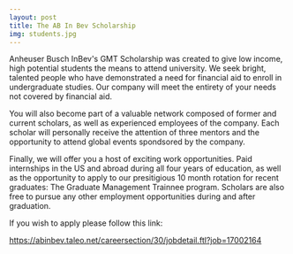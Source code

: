 ```yaml
---
layout: post
title: The AB In Bev Scholarship
img: students.jpg
---
```


Anheuser Busch InBev's GMT Scholarship was created to give low income,
high potential students the means to attend university. We seek bright,
talented people who have demonstrated a need for financial aid to
enroll in undergraduate studies. Our company will meet the entirety of
your needs not covered by financial aid.

You will also become part of a valuable network composed of former and
current scholars, as well as experienced employees of the company. Each
scholar will personally receive the attention of three mentors and the
opportunity to attend global events spondsored by the company.

Finally, we will offer you a host of exciting work opportunities. Paid
internships in the US and abroad during all four years of education, as
well as the opportunity to apply to our presitigious 10 month rotation
for recent graduates: The Graduate Management Trainnee program.
Scholars are also free to pursue any other employment opportunities
during and after graduation.

If you wish to apply please follow this link:

https://abinbev.taleo.net/careersection/30/jobdetail.ftl?job=17002164
